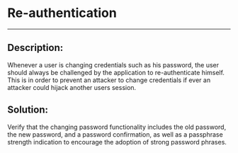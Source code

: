 # Re-authentication
-------

## Description:

Whenever a user is changing credentials such as his password, the user should always be
challenged by the application to re-authenticate himself. This is in order to prevent an
attacker to change credentials if ever an attacker could hijack another users session.

## Solution:

Verify that the changing password functionality includes the old password,
the new password, and a password confirmation, as well as a passphrase strength indication
to encourage the adoption of strong password phrases.
